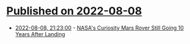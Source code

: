# [Published on 2022-08-08](index.md)

* [2022-08-08, 21:23:00](https://soylentnews.org/article.pl?sid=22/08/07/1756211&from=rss) - [NASA's Curiosity Mars Rover Still Going 10 Years After Landing](https://soylentnews.org/article.pl?sid=22/08/07/1756211&from=rss)

